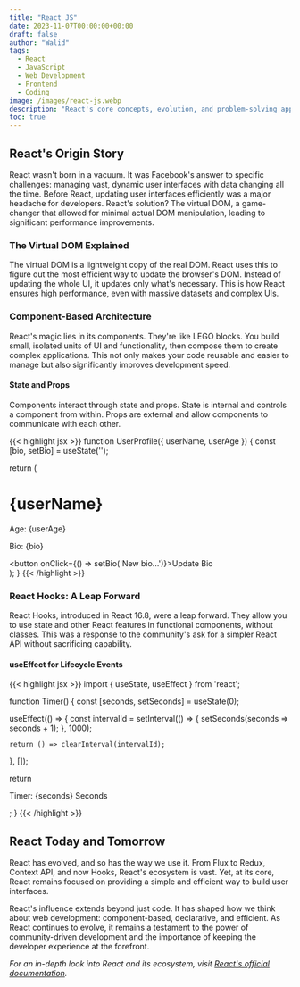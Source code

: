 ```yaml
---
title: "React JS"
date: 2023-11-07T00:00:00+00:00
draft: false
author: "Walid"
tags:
  - React
  - JavaScript
  - Web Development
  - Frontend
  - Coding
image: /images/react-js.webp
description: "React's core concepts, evolution, and problem-solving approach."
toc: true
---
```


## React's Origin Story

React wasn't born in a vacuum. It was Facebook's answer to specific challenges: managing vast, dynamic user interfaces with data changing all the time. Before React, updating user interfaces efficiently was a major headache for developers. React's solution? The virtual DOM, a game-changer that allowed for minimal actual DOM manipulation, leading to significant performance improvements.

### The Virtual DOM Explained

The virtual DOM is a lightweight copy of the real DOM. React uses this to figure out the most efficient way to update the browser's DOM. Instead of updating the whole UI, it updates only what's necessary. This is how React ensures high performance, even with massive datasets and complex UIs.

### Component-Based Architecture

React's magic lies in its components. They're like LEGO blocks. You build small, isolated units of UI and functionality, then compose them to create complex applications. This not only makes your code reusable and easier to manage but also significantly improves development speed.

#### State and Props

Components interact through state and props. State is internal and controls a component from within. Props are external and allow components to communicate with each other.

{{< highlight jsx >}}
function UserProfile({ userName, userAge }) {
  const [bio, setBio] = useState('');

  return (
    <div>
      <h1>{userName}</h1>
      <p>Age: {userAge}</p>
      <p>Bio: {bio}</p>
      <button onClick={() => setBio('New bio...')}>Update Bio</button>
    </div>
  );
}
{{< /highlight >}}

### React Hooks: A Leap Forward

React Hooks, introduced in React 16.8, were a leap forward. They allow you to use state and other React features in functional components, without classes. This was a response to the community's ask for a simpler React API without sacrificing capability.

#### useEffect for Lifecycle Events

{{< highlight jsx >}}
import { useState, useEffect } from 'react';

function Timer() {
  const [seconds, setSeconds] = useState(0);

  useEffect(() => {
    const intervalId = setInterval(() => {
      setSeconds(seconds => seconds + 1);
    }, 1000);

    return () => clearInterval(intervalId);
  }, []);

  return <p>Timer: {seconds} Seconds</p>;
}
{{< /highlight >}}

## React Today and Tomorrow

React has evolved, and so has the way we use it. From Flux to Redux, Context API, and now Hooks, React's ecosystem is vast. Yet, at its core, React remains focused on providing a simple and efficient way to build user interfaces.

React's influence extends beyond just code. It has shaped how we think about web development: component-based, declarative, and efficient. As React continues to evolve, it remains a testament to the power of community-driven development and the importance of keeping the developer experience at the forefront.

*For an in-depth look into React and its ecosystem, visit [React's official documentation](https://reactjs.org/docs/getting-started.html).*
